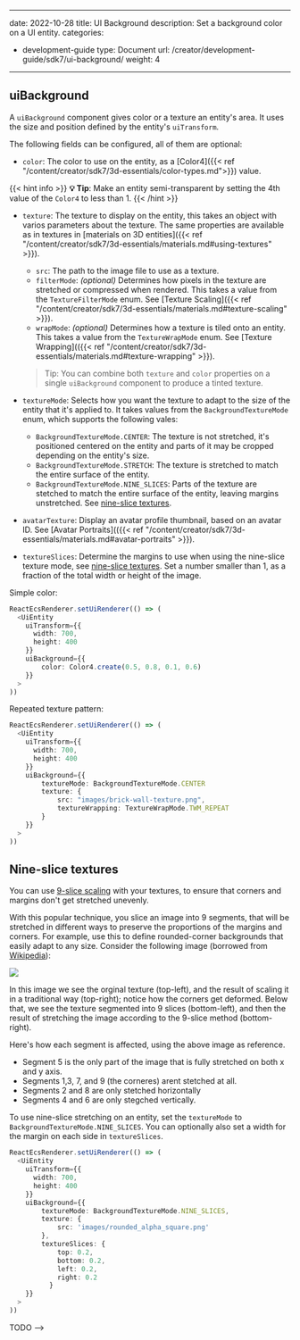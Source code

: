 

---
date: 2022-10-28
title: UI Background
description: Set a background color on a UI entity.
categories:
  - development-guide
type: Document
url: /creator/development-guide/sdk7/ui-background/
weight: 4
---

## uiBackground

A `uiBackground` component gives color or a texture an entity's area. It uses the size and position defined by the entity's `uiTransform`.

The following fields can be configured, all of them are optional:

- `color`: The color to use on the entity, as a [Color4]({{< ref "/content/creator/sdk7/3d-essentials/color-types.md">}}) value.

{{< hint info >}}
**💡 Tip**:  Make an entity semi-transparent by setting the 4th value of the `Color4` to less than 1.
{{< /hint >}}

- `texture`: The texture to display on the entity, this takes an object with varios parameters about the texture. The same properties are available as in textures in [materials on 3D entities]({{< ref "/content/creator/sdk7/3d-essentials/materials.md#using-textures" >}}).

	- `src`: The path to the image file to use as a texture.
	- `filterMode`: _(optional)_ Determines how pixels in the texture are stretched or compressed when rendered. This takes a value from the `TextureFilterMode` enum. See [Texture Scaling]({{< ref "/content/creator/sdk7/3d-essentials/materials.md#texture-scaling" >}}).
	- `wrapMode`: _(optional)_ Determines how a texture is tiled onto an entity. This takes a value from the `TextureWrapMode` enum. See [Texture Wrapping](({{< ref "/content/creator/sdk7/3d-essentials/materials.md#texture-wrapping" >}}).

	> Tip: You can combine both `texture` and `color` properties on a single `uiBackground` component to produce a tinted texture.

- `textureMode`: Selects how you want the texture to adapt to the size of the entity that it's applied to. It takes values from the `BackgroundTextureMode` enum, which supports the following vales:

	- `BackgroundTextureMode.CENTER`: The texture is not stretched, it's positioned centered on the entity and parts of it may be cropped depending on the entity's size. 
	- `BackgroundTextureMode.STRETCH`: The texture is stretched to match the entire surface of the entity.
	- `BackgroundTextureMode.NINE_SLICES`: Parts of the texture are stetched to match the entire surface of the entity, leaving margins unstretched. See [nine-slice textures](#nine-slice-textures).

- `avatarTexture`: Display an avatar profile thumbnail, based on an avatar ID. See [Avatar Portraits](({{< ref "/content/creator/sdk7/3d-essentials/materials.md#avatar-portraits" >}}).
- `textureSlices`: Determine the margins to use when using the nine-slice texture mode, see [nine-slice textures](#nine-slice-textures). Set a number smaller than 1, as a fraction of the total width or height of the image.
<!-- - `uvs`: TODO -->


Simple color:

```ts
ReactEcsRenderer.setUiRenderer(() => (
  <UiEntity
    uiTransform={{
      width: 700,
      height: 400
    }}
    uiBackground={{ 
		color: Color4.create(0.5, 0.8, 0.1, 0.6) 
	}}
  >
))
```

Repeated texture pattern:

```ts
ReactEcsRenderer.setUiRenderer(() => (
  <UiEntity
    uiTransform={{
      width: 700,
      height: 400
    }}
    uiBackground={{ 
		textureMode: BackgroundTextureMode.CENTER
		texture: {
			src: "images/brick-wall-texture.png",
			textureWrapping: TextureWrapMode.TWM_REPEAT
		}
	}}
  >
))
```


## Nine-slice textures

You can use [9-slice scaling](https://en.wikipedia.org/wiki/9-slice_scaling) with your textures, to ensure that corners and margins don't get stretched unevenly.

With this popular technique, you slice an image into 9 segments, that will be stretched in different ways to preserve the proportions of the margins and corners. For example, use this to define rounded-corner backgrounds that easily adapt to any size. Consider the following image (borrowed from [Wikipedia](https://en.wikipedia.org/wiki/9-slice_scaling#/media/File:Traditional_scaling_vs_9-slice_scaling.svg)):


![](/images/media/9-slice.png)


In this image we see the orginal texture (top-left), and the result of scaling it in a traditional way (top-right); notice how the corners get deformed. Below that, we see the texture segmented into 9 slices (bottom-left), and then the result of stretching the image according to the 9-slice method (bottom-right). 

Here's how each segment is affected, using the above image as reference.

- Segment 5 is the only part of the image that is fully stretched on both x and y axis. 
- Segments 1,3, 7, and 9 (the corneres) arent stetched at all.
- Segments 2 and 8 are only stetched horizontally
- Segments 4 and 6 are only stegched vertically.

To use nine-slice stretching on an entity, set the `textureMode` to `BackgroundTextureMode.NINE_SLICES`. You can optionally also set a width for the margin on each side in `textureSlices`.

```ts
ReactEcsRenderer.setUiRenderer(() => (
  <UiEntity
    uiTransform={{
      width: 700,
      height: 400
    }}
    uiBackground={{ 
		textureMode: BackgroundTextureMode.NINE_SLICES,
		texture: {
			src: 'images/rounded_alpha_square.png'
		},
		textureSlices: {
            top: 0.2,
            bottom: 0.2,
            left: 0.2,
            right: 0.2
          }
	}}
  >
))
```


<!-- 
## Images from an image atlas

TODO: Wait for textures in UI

You can use an image atlas to store multiple images and icons in a single image file. You then display rectangular parts of this image file in your UI based on pixel positions, pixel width, and pixel height inside the source image.

Below is an example of an image atlas with multiple icons arranged into a single file.

![](/images/media/UI-atlas.png)

The `UIImage` component has the following fields to crop a sub-section of the original image:

- `sourceTop`: the _y_ coordinate, in pixels, of the top of the selection
- `sourceLeft`: the _x_ coordinate, in pixels, of the left side of the selection.
- `sourceWidth`: the width, in pixels, of the selected area
- `sourceHeight`: the height, in pixels, of the selected area

When constructing a `UIImage` component, you must pass a `Texture` component as an argument. Read more about `Texture` components in [materials]({{< ref "/content/creator/sdk7/3d-essentials/materials.md" >}}).

```ts
let imageAtlas = "images/image-atlas.jpg"
let imageTexture = new Texture(imageAtlas)

const canvas = new UICanvas()

const playButton = new UIImage(canvas, imageTexture)
playButton.sourceLeft = 26
playButton.sourceTop = 128
playButton.sourceWidth = 128
playButton.sourceHeight = 128

const startButton = new UIImage(canvas, imageTexture)
startButton.sourceLeft = 183
startButton.sourceTop = 128
startButton.sourceWidth = 128
startButton.sourceHeight = 128

const exitButton = new UIImage(canvas, imageTexture)
exitButton.sourceLeft = 346
exitButton.sourceTop = 128
exitButton.sourceWidth = 128
exitButton.sourceHeight = 128

const expandButton = new UIImage(canvas, imageTexture)
expandButton.sourceLeft = 496
expandButton.sourceTop = 128
expandButton.sourceWidth = 128
expandButton.sourceHeight = 128
```

You can change the texture being used by an existing `UIImage` component, set the `source` field.

```ts
playButton.source = imageTexture2
``` -->



 TODO -->